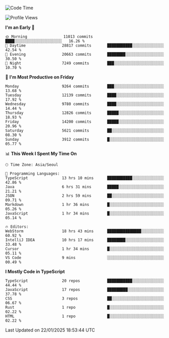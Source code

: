 <!--START_SECTION:waka-->
![Code Time](http://img.shields.io/badge/Code%20Time-7%2C251%20hrs%2019%20mins-blue)

![Profile Views](http://img.shields.io/badge/Profile%20Views-0-blue)

**I'm an Early 🐤** 

```text
🌞 Morning                11013 commits       ████░░░░░░░░░░░░░░░░░░░░░   16.26 % 
🌆 Daytime                28817 commits       ███████████░░░░░░░░░░░░░░   42.54 % 
🌃 Evening                20663 commits       ████████░░░░░░░░░░░░░░░░░   30.50 % 
🌙 Night                  7249 commits        ███░░░░░░░░░░░░░░░░░░░░░░   10.70 % 
```
📅 **I'm Most Productive on Friday** 

```text
Monday                   9264 commits        ███░░░░░░░░░░░░░░░░░░░░░░   13.68 % 
Tuesday                  12139 commits       ████░░░░░░░░░░░░░░░░░░░░░   17.92 % 
Wednesday                9780 commits        ████░░░░░░░░░░░░░░░░░░░░░   14.44 % 
Thursday                 12826 commits       █████░░░░░░░░░░░░░░░░░░░░   18.93 % 
Friday                   14200 commits       █████░░░░░░░░░░░░░░░░░░░░   20.96 % 
Saturday                 5621 commits        ██░░░░░░░░░░░░░░░░░░░░░░░   08.30 % 
Sunday                   3912 commits        █░░░░░░░░░░░░░░░░░░░░░░░░   05.77 % 
```


📊 **This Week I Spent My Time On** 

```text
🕑︎ Time Zone: Asia/Seoul

💬 Programming Languages: 
TypeScript               13 hrs 10 mins      ███████████░░░░░░░░░░░░░░   42.86 % 
Java                     6 hrs 31 mins       █████░░░░░░░░░░░░░░░░░░░░   21.21 % 
JSON                     2 hrs 59 mins       ██░░░░░░░░░░░░░░░░░░░░░░░   09.71 % 
Markdown                 1 hr 36 mins        █░░░░░░░░░░░░░░░░░░░░░░░░   05.26 % 
JavaScript               1 hr 34 mins        █░░░░░░░░░░░░░░░░░░░░░░░░   05.14 % 

🔥 Editors: 
WebStorm                 18 hrs 43 mins      ███████████████░░░░░░░░░░   60.92 % 
IntelliJ IDEA            10 hrs 17 mins      ████████░░░░░░░░░░░░░░░░░   33.48 % 
Cursor                   1 hr 34 mins        █░░░░░░░░░░░░░░░░░░░░░░░░   05.11 % 
VS Code                  9 mins              ░░░░░░░░░░░░░░░░░░░░░░░░░   00.49 % 
```

**I Mostly Code in TypeScript** 

```text
TypeScript               20 repos            ███████████░░░░░░░░░░░░░░   44.44 % 
JavaScript               17 repos            █████████░░░░░░░░░░░░░░░░   37.78 % 
CSS                      3 repos             ██░░░░░░░░░░░░░░░░░░░░░░░   06.67 % 
Rust                     1 repo              █░░░░░░░░░░░░░░░░░░░░░░░░   02.22 % 
HTML                     1 repo              █░░░░░░░░░░░░░░░░░░░░░░░░   02.22 % 
```




 Last Updated on 22/01/2025 18:53:44 UTC
<!--END_SECTION:waka-->
